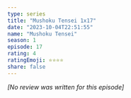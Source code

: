 ```yaml
---
type: series
title: "Mushoku Tensei 1x17"
date: "2023-10-04T22:51:55"
name: "Mushoku Tensei"
season: 1
episode: 17
rating: 4
ratingEmoji: ⭐️⭐️⭐️⭐️
share: false
---
```


_[No review was written for this episode]_
